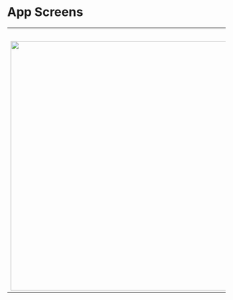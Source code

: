 # App Screens

<table>   
   <tr>
     <th>Overview</th>
   </tr>
   <tr>
     <td>
         <img src="https://user-images.githubusercontent.com/18363332/100520672-9ee46600-31a7-11eb-8c79-3f8b389d1ab9.gif" width="1200" height="575">
     </td> 
   </tr> 
</table>
